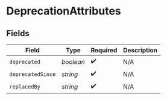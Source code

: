# DeprecationAttributes


## Fields

| Field              | Type               | Required           | Description        |
| ------------------ | ------------------ | ------------------ | ------------------ |
| `deprecated`       | *boolean*          | :heavy_check_mark: | N/A                |
| `deprecatedSince`  | *string*           | :heavy_check_mark: | N/A                |
| `replacedBy`       | *string*           | :heavy_check_mark: | N/A                |